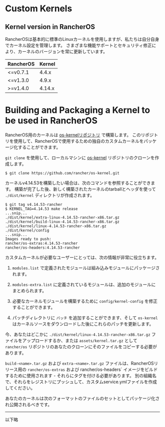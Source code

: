 # Custom Kernels

## Kernel version in RancherOS

RancherOSは基本的に標準のLinuxカーネルを使用しますが、私たちは自分自身でカーネル設定を管理します。
さまざまな機能サポートとセキュリティ修正により、カーネルのバージョンを常に更新しています。

| RancherOS | Kernel |
| --- | --- |
| <=v0.7.1 | 4.4.x |
| <=v1.3.0 | 4.9.x |
| >=v1.4.0 | 4.14.x |

# Building and Packaging a Kernel to be used in RancherOS

RancherOS用のカーネルは [os-kernelリポジトリ](https://github.com/rancher/os-kernel) で構築します。
このリポジトリを使用して、RancherOSで使用するための独自のカスタムカーネルをパッケージ化することができます。

`git clone` を使用して、ローカルマシンに [os-kernel](https://github.com/rancher/os-kernel) リポジトリのクローンを作成します。

```
$ git clone https://github.com/rancher/os-kernel.git
```

カーネルv4.14.53を構築したい場合は、次のコマンドを参照することができます。
構築が完了した後、新しく構築されたカーネルのtarballとヘッダを使って `./dist/kernel` ディレクトリが作成されます。

```
$ git tag v4.14.53-rancher
$ KERNEL_TAG=4.14.53 make release
...snip...
./dist/kernel/extra-linux-4.14.53-rancher-x86.tar.gz
./dist/kernel/build-linux-4.14.53-rancher-x86.tar.gz
./dist/kernel/linux-4.14.53-rancher-x86.tar.gz
./dist/kernel/config
...snip...
Images ready to push:
rancher/os-extras:4.14.53-rancher
rancher/os-headers:4.14.53-rancher
```

カスタムカーネルが必要なユーザーにとっては、次の情報が非常に役立ちます。

1. `modules.list` で定義されたモジュールは組み込みモジュールにパッケージされます。

1. `modules-extra.list` に定義されているモジュールは、追加のモジュールにまとめられます。

1. 必要なカーネルモジュールを構築するために `config/kernel-config` を修正することができます。

1. パッチディレクトリに `パッチ` を追加することができます、そして `os-kernel` はカーネルソースをダウンロードした後にこれらのパッチを更新します。

今、あなたはどこかに `./dist/kernel/linux-4.14.53-rancher-x86.tar.gz` ファイルをアップロードするか、または `assets/kernel.tar.gz` として `rancher/os` リポジトリのあなたのクローンにそのファイルをコピーする必要があります。

`build-<name>.tar.gz` および `extra-<name>.tar.gz` ファイルは、RancherOSリリース用の `rancher/os-extras` および rancher/os-headers` イメージをビルドするために使用されます - それらにタグを付ける必要があります。
別の組織名で、それらをレジストリにプッシュして、カスタムservice.ymlファイルを作成してください。

あなたのカーネルは次のフォーマットのファイルのセットとしてパッケージ化され公開されるべきです。


---

以下略


